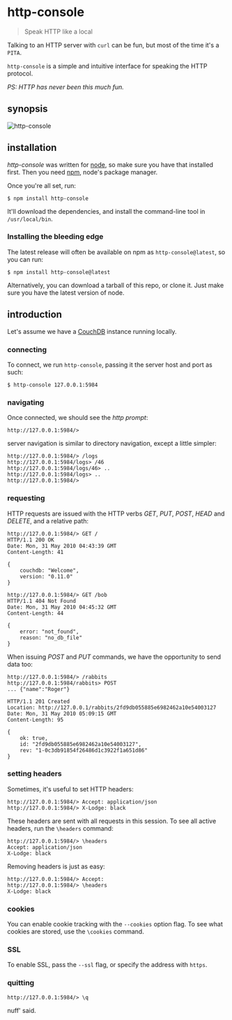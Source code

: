 http-console
============

> Speak HTTP like a local

Talking to an HTTP server with `curl` can be fun, but most of the time it's a `PITA`.

`http-console` is a simple and intuitive interface for speaking the HTTP protocol.

*PS: HTTP has never been this much fun.*

synopsis
--------

![http-console](http://dl.dropbox.com/u/251849/http-console.png)

installation
------------

*http-console* was written for [node](http://nodejs.org), so make sure you have that installed
first. Then you need [npm](http://github.com/isaacs/npm), node's package manager.

Once you're all set, run:

    $ npm install http-console

It'll download the dependencies, and install the command-line tool in `/usr/local/bin`.

### Installing the bleeding edge #

The latest release will often be available on npm as `http-console@latest`, so you can run:

    $ npm install http-console@latest

Alternatively, you can download a tarball of this repo, or clone it. Just make sure you have
the latest version of node.

introduction
------------

Let's assume we have a [CouchDB](http://couchdb.apache.org) instance running locally.

### connecting #

To connect, we run `http-console`, passing it the server host and port as such:

    $ http-console 127.0.0.1:5984 

### navigating #

Once connected, we should see the *http prompt*:

    http://127.0.0.1:5984/>

server navigation is similar to directory navigation, except a little simpler:

    http://127.0.0.1:5984/> /logs
    http://127.0.0.1:5984/logs> /46
    http://127.0.0.1:5984/logs/46> ..
    http://127.0.0.1:5984/logs> ..
    http://127.0.0.1:5984/>

### requesting #

HTTP requests are issued with the HTTP verbs *GET*, *PUT*, *POST*, *HEAD* and *DELETE*, and
a relative path:

    http://127.0.0.1:5984/> GET /
    HTTP/1.1 200 OK
    Date: Mon, 31 May 2010 04:43:39 GMT
    Content-Length: 41

    {
        couchdb: "Welcome",
        version: "0.11.0"
    }

    http://127.0.0.1:5984/> GET /bob
    HTTP/1.1 404 Not Found
    Date: Mon, 31 May 2010 04:45:32 GMT
    Content-Length: 44

    {
        error: "not_found",
        reason: "no_db_file"
    }

When issuing *POST* and *PUT* commands, we have the opportunity to send data too:

    http://127.0.0.1:5984/> /rabbits
    http://127.0.0.1:5984/rabbits> POST
    ... {"name":"Roger"}

    HTTP/1.1 201 Created
    Location: http://127.0.0.1/rabbits/2fd9db055885e6982462a10e54003127
    Date: Mon, 31 May 2010 05:09:15 GMT
    Content-Length: 95

    {
        ok: true,
        id: "2fd9db055885e6982462a10e54003127",
        rev: "1-0c3db91854f26486d1c3922f1a651d86"
    }

### setting headers #

Sometimes, it's useful to set HTTP headers:

    http://127.0.0.1:5984/> Accept: application/json
    http://127.0.0.1:5984/> X-Lodge: black

These headers are sent with all requests in this session. To see all active headers,
run the `\headers` command:

    http://127.0.0.1:5984/> \headers
    Accept: application/json
    X-Lodge: black

Removing headers is just as easy:

    http://127.0.0.1:5984/> Accept:
    http://127.0.0.1:5984/> \headers
    X-Lodge: black

### cookies #

You can enable cookie tracking with the `--cookies` option flag.
To see what cookies are stored, use the `\cookies` command.

### SSL #

To enable SSL, pass the `--ssl` flag, or specify the address with `https`.

### quitting #

    http://127.0.0.1:5984/> \q

nuff' said.



